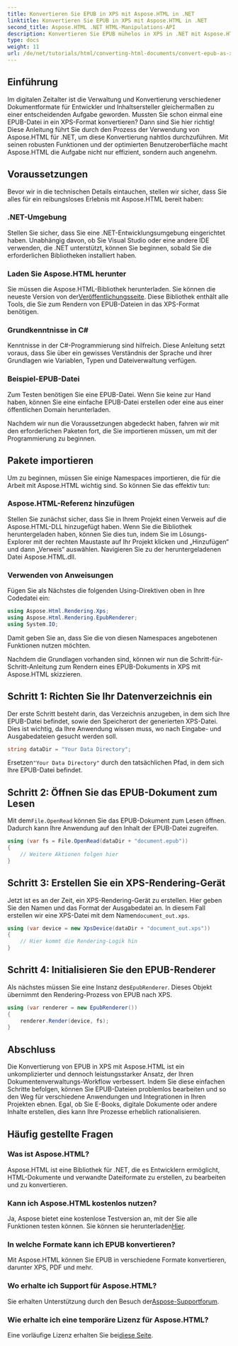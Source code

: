 ```yaml
---
title: Konvertieren Sie EPUB in XPS mit Aspose.HTML in .NET
linktitle: Konvertieren Sie EPUB in XPS mit Aspose.HTML in .NET
second_title: Aspose.HTML .NET HTML-Manipulations-API
description: Konvertieren Sie EPUB mühelos in XPS in .NET mit Aspose.HTML. Folgen Sie unserer Schritt-für-Schritt-Anleitung für eine nahtlose Dokumentdarstellung.
type: docs
weight: 11
url: /de/net/tutorials/html/converting-html-documents/convert-epub-as-xps/
---
```

## Einführung

Im digitalen Zeitalter ist die Verwaltung und Konvertierung verschiedener Dokumentformate für Entwickler und Inhaltsersteller gleichermaßen zu einer entscheidenden Aufgabe geworden. Mussten Sie schon einmal eine EPUB-Datei in ein XPS-Format konvertieren? Dann sind Sie hier richtig! Diese Anleitung führt Sie durch den Prozess der Verwendung von Aspose.HTML für .NET, um diese Konvertierung nahtlos durchzuführen. Mit seinen robusten Funktionen und der optimierten Benutzeroberfläche macht Aspose.HTML die Aufgabe nicht nur effizient, sondern auch angenehm.

## Voraussetzungen

Bevor wir in die technischen Details eintauchen, stellen wir sicher, dass Sie alles für ein reibungsloses Erlebnis mit Aspose.HTML bereit haben:

### .NET-Umgebung
Stellen Sie sicher, dass Sie eine .NET-Entwicklungsumgebung eingerichtet haben. Unabhängig davon, ob Sie Visual Studio oder eine andere IDE verwenden, die .NET unterstützt, können Sie beginnen, sobald Sie die erforderlichen Bibliotheken installiert haben.

### Laden Sie Aspose.HTML herunter
Sie müssen die Aspose.HTML-Bibliothek herunterladen. Sie können die neueste Version von der[Veröffentlichungsseite](https://releases.aspose.com/html/net/). Diese Bibliothek enthält alle Tools, die Sie zum Rendern von EPUB-Dateien in das XPS-Format benötigen.

### Grundkenntnisse in C#
Kenntnisse in der C#-Programmierung sind hilfreich. Diese Anleitung setzt voraus, dass Sie über ein gewisses Verständnis der Sprache und ihrer Grundlagen wie Variablen, Typen und Dateiverwaltung verfügen.

### Beispiel-EPUB-Datei
Zum Testen benötigen Sie eine EPUB-Datei. Wenn Sie keine zur Hand haben, können Sie eine einfache EPUB-Datei erstellen oder eine aus einer öffentlichen Domain herunterladen.

Nachdem wir nun die Voraussetzungen abgedeckt haben, fahren wir mit den erforderlichen Paketen fort, die Sie importieren müssen, um mit der Programmierung zu beginnen.

## Pakete importieren

Um zu beginnen, müssen Sie einige Namespaces importieren, die für die Arbeit mit Aspose.HTML wichtig sind. So können Sie das effektiv tun:

### Aspose.HTML-Referenz hinzufügen
Stellen Sie zunächst sicher, dass Sie in Ihrem Projekt einen Verweis auf die Aspose.HTML-DLL hinzugefügt haben. Wenn Sie die Bibliothek heruntergeladen haben, können Sie dies tun, indem Sie im Lösungs-Explorer mit der rechten Maustaste auf Ihr Projekt klicken und „Hinzufügen“ und dann „Verweis“ auswählen. Navigieren Sie zu der heruntergeladenen Datei Aspose.HTML.dll.

### Verwenden von Anweisungen
Fügen Sie als Nächstes die folgenden Using-Direktiven oben in Ihre Codedatei ein:

```csharp
using Aspose.Html.Rendering.Xps;
using Aspose.Html.Rendering.EpubRenderer;
using System.IO;
```

Damit geben Sie an, dass Sie die von diesen Namespaces angebotenen Funktionen nutzen möchten.

Nachdem die Grundlagen vorhanden sind, können wir nun die Schritt-für-Schritt-Anleitung zum Rendern eines EPUB-Dokuments in XPS mit Aspose.HTML skizzieren.

## Schritt 1: Richten Sie Ihr Datenverzeichnis ein

Der erste Schritt besteht darin, das Verzeichnis anzugeben, in dem sich Ihre EPUB-Datei befindet, sowie den Speicherort der generierten XPS-Datei. Dies ist wichtig, da Ihre Anwendung wissen muss, wo nach Eingabe- und Ausgabedateien gesucht werden soll.

```csharp
string dataDir = "Your Data Directory";
```

 Ersetzen`"Your Data Directory"` durch den tatsächlichen Pfad, in dem sich Ihre EPUB-Datei befindet.

## Schritt 2: Öffnen Sie das EPUB-Dokument zum Lesen

 Mit dem`File.OpenRead` können Sie das EPUB-Dokument zum Lesen öffnen. Dadurch kann Ihre Anwendung auf den Inhalt der EPUB-Datei zugreifen.

```csharp
using (var fs = File.OpenRead(dataDir + "document.epub"))
{
    // Weitere Aktionen folgen hier
}
```

## Schritt 3: Erstellen Sie ein XPS-Rendering-Gerät

 Jetzt ist es an der Zeit, ein XPS-Rendering-Gerät zu erstellen. Hier geben Sie den Namen und das Format der Ausgabedatei an. In diesem Fall erstellen wir eine XPS-Datei mit dem Namen`document_out.xps`.

```csharp
using (var device = new XpsDevice(dataDir + "document_out.xps"))
{
    // Hier kommt die Rendering-Logik hin
}
```

## Schritt 4: Initialisieren Sie den EPUB-Renderer

 Als nächstes müssen Sie eine Instanz des`EpubRenderer`. Dieses Objekt übernimmt den Rendering-Prozess von EPUB nach XPS.

```csharp
using (var renderer = new EpubRenderer())
{
    renderer.Render(device, fs);
}
```

## Abschluss

Die Konvertierung von EPUB in XPS mit Aspose.HTML ist ein unkomplizierter und dennoch leistungsstarker Ansatz, der Ihren Dokumentenverwaltungs-Workflow verbessert. Indem Sie diese einfachen Schritte befolgen, können Sie EPUB-Dateien problemlos bearbeiten und so den Weg für verschiedene Anwendungen und Integrationen in Ihren Projekten ebnen. Egal, ob Sie E-Books, digitale Dokumente oder andere Inhalte erstellen, dies kann Ihre Prozesse erheblich rationalisieren. 

## Häufig gestellte Fragen

### Was ist Aspose.HTML?
Aspose.HTML ist eine Bibliothek für .NET, die es Entwicklern ermöglicht, HTML-Dokumente und verwandte Dateiformate zu erstellen, zu bearbeiten und zu konvertieren.

### Kann ich Aspose.HTML kostenlos nutzen?
 Ja, Aspose bietet eine kostenlose Testversion an, mit der Sie alle Funktionen testen können. Sie können sie herunterladen[Hier](https://releases.aspose.com/).

### In welche Formate kann ich EPUB konvertieren?
Mit Aspose.HTML können Sie EPUB in verschiedene Formate konvertieren, darunter XPS, PDF und mehr.

### Wo erhalte ich Support für Aspose.HTML?
 Sie erhalten Unterstützung durch den Besuch der[Aspose-Supportforum](https://forum.aspose.com/c/html/29).

### Wie erhalte ich eine temporäre Lizenz für Aspose.HTML?
Eine vorläufige Lizenz erhalten Sie bei[diese Seite](https://purchase.conholdate.com/temporary-license/).